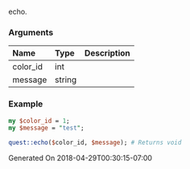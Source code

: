 echo.
### Arguments
**Name**|**Type**|**Description**
:---|:---|:---
color_id|int|
message|string|

### Example

```perl
my $color_id = 1;
my $message = "test";

quest::echo($color_id, $message); # Returns void
```


Generated On 2018-04-29T00:30:15-07:00